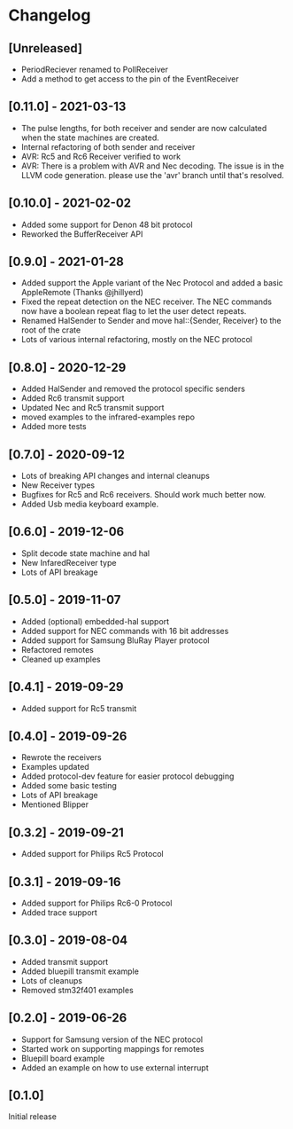 # Changelog

## [Unreleased]
 - PeriodReciever renamed to PollReceiver
 - Add a method to get access to the pin of the EventReceiver

## [0.11.0] - 2021-03-13
 - The pulse lengths, for both receiver and sender are now calculated when the state machines are created.
 - Internal refactoring of both sender and receiver
 - AVR: Rc5 and Rc6 Receiver verified to work
 - AVR: There is a problem with AVR and Nec decoding. The issue is in the LLVM code generation. please use the 'avr' branch until that's resolved.

## [0.10.0] - 2021-02-02
 - Added some support for Denon 48 bit protocol
 - Reworked the BufferReceiver API

## [0.9.0] - 2021-01-28
 - Added support the Apple variant of the Nec Protocol and added a basic AppleRemote (Thanks @jhillyerd)
 - Fixed the repeat detection on the NEC receiver. The NEC commands now have a boolean repeat flag to let the
   user detect repeats.
 - Renamed HalSender to Sender and move hal::{Sender, Receiver} to the root of the crate
 - Lots of various internal refactoring, mostly on the NEC protocol

## [0.8.0] - 2020-12-29
 - Added HalSender and removed the protocol specific senders
 - Added Rc6 transmit support
 - Updated Nec and Rc5 transmit support
 - moved examples to the infrared-examples repo
 - Added more tests

## [0.7.0] - 2020-09-12
 - Lots of breaking API changes and internal cleanups
 - New Receiver types
 - Bugfixes for Rc5 and Rc6 receivers. Should work much better now.
 - Added Usb media keyboard example.

## [0.6.0] - 2019-12-06
 - Split decode state machine and hal
 - New InfaredReceiver type
 - Lots of API breakage

## [0.5.0] - 2019-11-07
 - Added (optional) embedded-hal support
 - Added support for NEC commands with 16 bit addresses
 - Added support for Samsung BluRay Player protocol
 - Refactored remotes
 - Cleaned up examples

## [0.4.1] - 2019-09-29
 - Added support for Rc5 transmit

## [0.4.0] - 2019-09-26
 - Rewrote the receivers
 - Examples updated
 - Added protocol-dev feature for easier protocol debugging
 - Added some basic testing
 - Lots of API breakage
 - Mentioned Blipper

## [0.3.2] - 2019-09-21
 - Added support for Philips Rc5 Protocol

## [0.3.1] - 2019-09-16
 - Added support for Philips Rc6-0 Protocol
 - Added trace support

## [0.3.0] - 2019-08-04
 - Added transmit support
 - Added bluepill transmit example
 - Lots of cleanups
 - Removed stm32f401 examples

## [0.2.0] - 2019-06-26

 - Support for Samsung version of the NEC protocol
 - Started work on supporting mappings for remotes
 - Bluepill board example
 - Added an example on how to use external interrupt

## [0.1.0] 

Initial release 